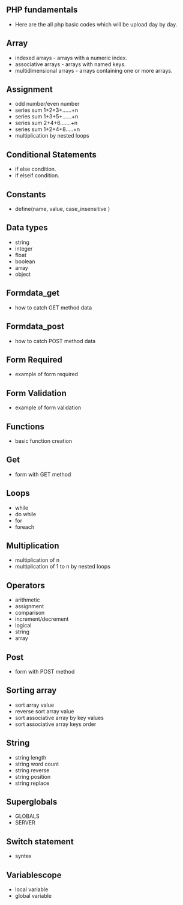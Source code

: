 ## PHP fundamentals

* Here are the all php basic codes which will be upload day by day.

## Array

* indexed arrays - arrays with a numeric index.
* associative arrays - arrays with named keys.
* multidimensional arrays - arrays containing one or more arrays.

## Assignment

* odd number/even number
* series sum 1+2+3+......+n
* series sum 1+3+5+......+n
* series sum 2+4+6.......+n
* series sum 1+2+4+8.....+n
* multiplication by nested loops

## Conditional Statements

* if else condition.
* if elseif condition.

## Constants

* define(name, value, case_insensitive )

## Data types

* string
* integer
* float
* boolean
* array
* object

## Formdata_get

* how to catch GET method data

## Formdata_post

* how to catch POST method data

## Form Required

* example of form required

## Form Validation

* example of form validation

## Functions

* basic function creation

## Get

* form with GET method

## Loops

* while
* do while
* for
* foreach

## Multiplication

* multiplication of n
* multiplication of 1 to n by nested loops

## Operators

* arithmetic
* assignment
* comparison
* increment/decrement
* logical
* string
* array

## Post

* form with POST method

## Sorting array

* sort array value
* reverse sort array value
* sort associative array by key values
* sort associative array keys order

## String

* string length
* string word count
* string reverse
* string position
* string replace

## Superglobals

* GLOBALS
* SERVER

## Switch statement

* syntex

## Variablescope

* local variable
* global variable

